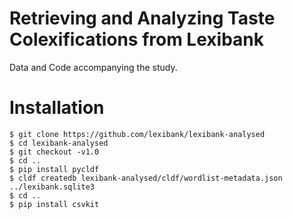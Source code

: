 # Retrieving and Analyzing Taste Colexifications from Lexibank

Data and Code accompanying the study.

# Installation

```
$ git clone https://github.com/lexibank/lexibank-analysed
$ cd lexibank-analysed
$ git checkout -v1.0
$ cd ..
$ pip install pycldf
$ cldf createdb lexibank-analysed/cldf/wordlist-metadata.json ../lexibank.sqlite3
$ cd ..
$ pip install csvkit
```
